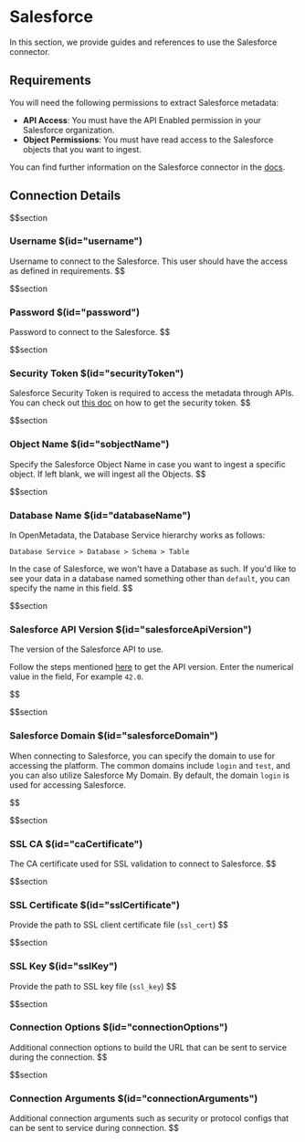 
# Salesforce

In this section, we provide guides and references to use the Salesforce connector.

## Requirements

You will need the following permissions to extract Salesforce metadata:

- **API Access**: You must have the API Enabled permission in your Salesforce organization.
- **Object Permissions**: You must have read access to the Salesforce objects that you want to ingest.

You can find further information on the Salesforce connector in the [docs](https://docs.open-metadata.org/connectors/database/salesforce).

## Connection Details

$$section
### Username $(id="username")

Username to connect to the Salesforce. This user should have the access as defined in requirements.
$$

$$section
### Password $(id="password")

Password to connect to the Salesforce.
$$

$$section
### Security Token $(id="securityToken")

Salesforce Security Token is required to access the metadata through APIs. You can check out [this doc](https://help.salesforce.com/s/articleView?id=sf.user_security_token.htm&type=5) on how to get the security token.
$$

$$section
### Object Name $(id="sobjectName")

Specify the Salesforce Object Name in case you want to ingest a specific object. If left blank, we will ingest all the Objects.
$$

$$section
### Database Name $(id="databaseName")

In OpenMetadata, the Database Service hierarchy works as follows:

```
Database Service > Database > Schema > Table
```

In the case of Salesforce, we won't have a Database as such. If you'd like to see your data in a database named something other than `default`, you can specify the name in this field.
$$

$$section
### Salesforce API Version $(id="salesforceApiVersion")

The version of the Salesforce API to use.

Follow the steps mentioned [here](https://help.salesforce.com/s/articleView?id=000386929&type=1) to get the API version.
Enter the numerical value in the field, For example `42.0`.

$$

$$section
### Salesforce Domain $(id="salesforceDomain")

When connecting to Salesforce, you can specify the domain to use for accessing the platform. The common domains include `login` and `test`, and you can also utilize Salesforce My Domain.
By default, the domain `login` is used for accessing Salesforce.

$$


$$section
### SSL CA $(id="caCertificate")
The CA certificate used for SSL validation to connect to Salesforce.
$$

$$section
### SSL Certificate $(id="sslCertificate")
Provide the path to SSL client certificate file (`ssl_cert`)
$$

$$section
### SSL Key $(id="sslKey")
Provide the path to SSL key file (`ssl_key`)
$$

$$section
### Connection Options $(id="connectionOptions")

Additional connection options to build the URL that can be sent to service during the connection.
$$

$$section
### Connection Arguments $(id="connectionArguments")

Additional connection arguments such as security or protocol configs that can be sent to service during connection.
$$
